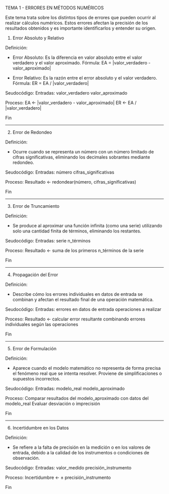 TEMA 1 - ERRORES EN MÉTODOS NUMÉRICOS

Este tema trata sobre los distintos tipos de errores que pueden ocurrir al realizar cálculos numéricos. Estos errores afectan la precisión de los resultados obtenidos y es importante identificarlos y entender su origen.

1. Error Absoluto y Relativo

Definición:
- Error Absoluto: Es la diferencia en valor absoluto entre el valor verdadero y el valor aproximado.
  Fórmula: EA = |valor_verdadero - valor_aproximado|

- Error Relativo: Es la razón entre el error absoluto y el valor verdadero.
  Fórmula: ER = EA / |valor_verdadero|

Seudocódigo:
Entradas:
  valor_verdadero
  valor_aproximado

Proceso:
  EA ← |valor_verdadero - valor_aproximado|
  ER ← EA / |valor_verdadero|

Fin

------------------------------------------------------------
2. Error de Redondeo

Definición:
- Ocurre cuando se representa un número con un número limitado de cifras significativas, eliminando los decimales sobrantes mediante redondeo.

Seudocódigo:
Entradas:
  número
  cifras_significativas

Proceso:
  Resultado ← redondear(número, cifras_significativas)

Fin

------------------------------------------------------------
3. Error de Truncamiento

Definición:
- Se produce al aproximar una función infinita (como una serie) utilizando solo una cantidad finita de términos, eliminando los restantes.

Seudocódigo:
Entradas:
  serie
  n_términos

Proceso:
  Resultado ← suma de los primeros n_términos de la serie

Fin

------------------------------------------------------------
4. Propagación del Error

Definición:
- Describe cómo los errores individuales en datos de entrada se combinan y afectan el resultado final de una operación matemática.

Seudocódigo:
Entradas:
  errores en datos de entrada
  operaciones a realizar

Proceso:
  Resultado ← calcular error resultante combinando errores individuales según las operaciones

Fin

------------------------------------------------------------
5. Error de Formulación

Definición:
- Aparece cuando el modelo matemático no representa de forma precisa el fenómeno real que se intenta resolver. Proviene de simplificaciones o supuestos incorrectos.

Seudocódigo:
Entradas:
  modelo_real
  modelo_aproximado

Proceso:
  Comparar resultados del modelo_aproximado con datos del modelo_real
  Evaluar desviación o imprecisión

Fin

------------------------------------------------------------
6. Incertidumbre en los Datos

Definición:
- Se refiere a la falta de precisión en la medición o en los valores de entrada, debido a la calidad de los instrumentos o condiciones de observación.

Seudocódigo:
Entradas:
  valor_medido
  precisión_instrumento

Proceso:
  Incertidumbre ← ± precisión_instrumento

Fin
